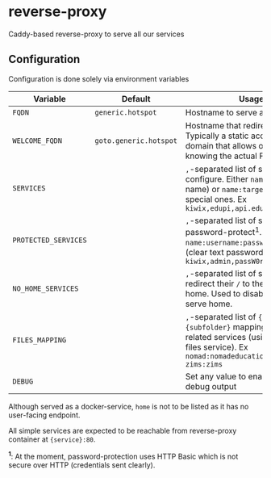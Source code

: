 # reverse-proxy

Caddy-based reverse-proxy to serve all our services

## Configuration

Configuration is done solely via environment variables

| Variable             | Default                 | Usage                                                                                                                                                           |
| -------------------- | ----------------------- | --------------------------------------------------------------------------------------------------------------------------------------------------------------- |
| `FQDN`               | `generic.hotspot`       | Hostname to serve at                                                                                                                                            |
| `WELCOME_FQDN`       | `goto.generic.hotspot`  | Hostname that redirects to FQDN. Typically a static accross hotspot domain that allows one not knowing the actual FQDN to find it.                              |
| `SERVICES`           |                         | `,`-separated list of services to configure. Either `name` (service-name) or `name:target:port` for special ones. Ex `kiwix,edupi,api.edupi:edupi:8080`         |
| `PROTECTED_SERVICES` |                         | `,`-separated list of services to password-protect<sup>1</sup>. `name:username:password` format (clear text password). Ex `kiwix,admin,passW0rd`                |
| `NO_HOME_SERVICES`   |                         | `,`-separated list of services to redirect their `/` to the hotspot-home. Used to disable kiwix-serve home.                                                     | 
| `FILES_MAPPING`      |                         | `,`-separated list of `{subdomain}:{subfolder}` mapping for files-related services (using a single files service). Ex `nomad:nomadeducation,download-zims:zims` |
| `DEBUG`              |                         | Set any value to enable Caddy debug output                                                                                                                      |

Although served as a docker-service, `home` is not to be listed as it has no user-facing endpoint.

All simple services are expected to be reachable from reverse-proxy container at `{service}:80`.

**<sup>1</sup>**: At the moment, password-protection uses HTTP Basic which is not secure over HTTP (credentials sent clearly).
